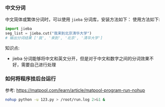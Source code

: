 ### 中文分词
中文简体或繁体分词时，可以使用 `jieba` 分词库，安装方法如下：
使用方法如下:
```py
import jieba
seg_list = jieba.cut("我来到北京清华大学")
# 输出分词结果 ['我', '来到', '北京', '清华大学']
```

知识点:
- jieba 分词能够将中文和英文分开，但是对于中文和数字之间的分词效果不好，需要自己进行处理

### 如何将程序挂后台运行
参考: https://matpool.com/learn/article/matpool-program-run-nohup

```bash
nohup python -u 123.py > /root/run.log 2>&1 &
```